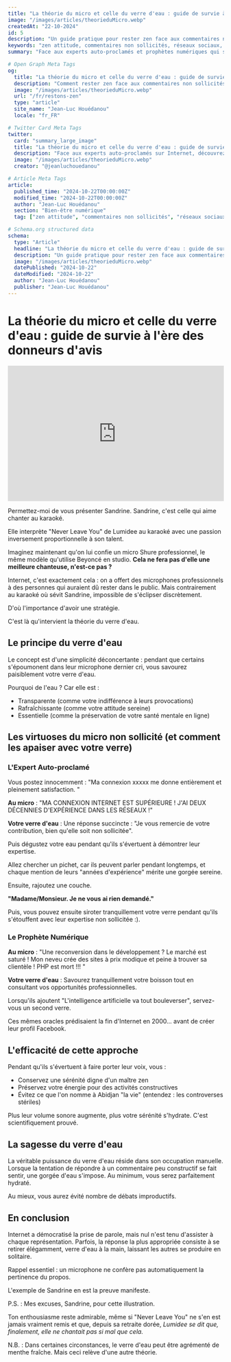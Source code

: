 ```yaml
---
title: "La théorie du micro et celle du verre d'eau : guide de survie à l'ère des donneurs d'avis"
image: "/images/articles/theorieduMicro.webp"
createdAt: "22-10-2024"
id: 5
description: "Un guide pratique pour rester zen face aux commentaires non sollicités sur Internet. Découvrez comment la théorie du verre d'eau peut vous aider à préserver votre sérénité en ligne."
keywords: "zen attitude, commentaires non sollicités, réseaux sociaux, santé mentale, gestion des conflits, communication en ligne"
summary: "Face aux experts auto-proclamés et prophètes numériques qui s'expriment sans retenue sur Internet, découvrez comment la théorie du verre d'eau peut vous aider à rester serein. Un guide pratique pour préserver votre santé mentale en ligne."

# Open Graph Meta Tags
og:
  title: "La théorie du micro et celle du verre d'eau : guide de survie à l'ère des donneurs d'avis"
  description: "Comment rester zen face aux commentaires non sollicités sur Internet ? Découvrez la théorie du verre d'eau, votre allié pour préserver votre sérénité en ligne."
  image: "/images/articles/theorieduMicro.webp"
  url: "/fr/restons-zen"
  type: "article"
  site_name: "Jean-Luc Houédanou"
  locale: "fr_FR"

# Twitter Card Meta Tags
twitter:
  card: "summary_large_image"
  title: "La théorie du micro et celle du verre d'eau : guide de survie à l'ère des donneurs d'avis"
  description: "Face aux experts auto-proclamés sur Internet, découvrez comment la théorie du verre d'eau peut vous aider à rester serein. Un guide pratique pour préserver votre santé mentale en ligne."
  image: "/images/articles/theorieduMicro.webp"
  creator: "@jeanluchouedanou"

# Article Meta Tags
article:
  published_time: "2024-10-22T00:00:00Z"
  modified_time: "2024-10-22T00:00:00Z"
  author: "Jean-Luc Houédanou"
  section: "Bien-être numérique"
  tag: ["zen attitude", "commentaires non sollicités", "réseaux sociaux", "santé mentale", "gestion des conflits", "communication en ligne"]

# Schema.org structured data
schema:
  type: "Article"
  headline: "La théorie du micro et celle du verre d'eau : guide de survie à l'ère des donneurs d'avis"
  description: "Un guide pratique pour rester zen face aux commentaires non sollicités sur Internet. Découvrez comment la théorie du verre d'eau peut vous aider à préserver votre sérénité en ligne."
  image: "/images/articles/theorieduMicro.webp"
  datePublished: "2024-10-22"
  dateModified: "2024-10-22"
  author: "Jean-Luc Houédanou"
  publisher: "Jean-Luc Houédanou"
---
```


# La théorie du micro et celle du verre d'eau : guide de survie à l'ère des donneurs d'avis
<iframe width="100%" height="315" src="https://www.youtube.com/embed/ru6yG_WxWVU" title="YouTube video player" frameborder="0" allow="accelerometer; autoplay; clipboard-write; encrypted-media; gyroscope; picture-in-picture; web-share" allowfullscreen></iframe>

Permettez-moi de vous présenter Sandrine.
Sandrine, c'est celle qui aime chanter au karaoké.

Elle interprète "Never Leave You" de Lumidee au karaoké avec une passion inversement proportionnelle à son talent.

Imaginez maintenant qu'on lui confie un micro Shure professionnel, le même modèle qu'utilise Beyoncé en studio.
**Cela ne fera pas d'elle une meilleure chanteuse, n'est-ce pas ?**

Internet, c'est exactement cela : on a offert des microphones professionnels à des personnes qui auraient dû rester dans le public. Mais contrairement au karaoké où sévit Sandrine, impossible de s'éclipser discrètement.

D'où l'importance d'avoir une stratégie.

C'est là qu'intervient la théorie du verre d'eau.

## Le principe du verre d'eau

Le concept est d'une simplicité déconcertante : pendant que certains s'époumonent dans leur microphone dernier cri, vous savourez paisiblement votre verre d'eau.

Pourquoi de l'eau ? Car elle est :

- Transparente (comme votre indifférence à leurs provocations)
- Rafraîchissante (comme votre attitude sereine)
- Essentielle (comme la préservation de votre santé mentale en ligne)

## Les virtuoses du micro non sollicité (et comment les apaiser avec votre verre)

### L'Expert Auto-proclamé

Vous postez innocemment : "Ma connexion xxxxx me donne entièrement et pleinement satisfaction. "

**Au micro** : "MA CONNEXION INTERNET EST SUPÉRIEURE ! J'AI DEUX DÉCENNIES D'EXPÉRIENCE DANS LES RÉSEAUX !"

**Votre verre d'eau** : Une réponse succincte : "Je vous remercie de votre contribution, bien qu'elle soit non sollicitée".

Puis dégustez votre eau pendant qu'ils s'évertuent à démontrer leur expertise.

Allez chercher un pichet, car ils peuvent parler pendant longtemps, et chaque mention de leurs "années d'expérience" mérite une gorgée sereine.

Ensuite, rajoutez une couche.

**"Madame/Monsieur. Je ne vous ai rien demandé."**

Puis, vous pouvez ensuite siroter tranquillement votre verre pendant qu'ils s'étouffent avec leur expertise non sollicitée :).

### Le Prophète Numérique

**Au micro** : "Une reconversion dans le développement ? Le marché est saturé ! Mon neveu crée des sites à prix modique et peine à trouver sa clientèle ! PHP est mort !!! "

**Votre verre d'eau** : Savourez tranquillement votre boisson tout en consultant vos opportunités professionnelles.

Lorsqu'ils ajoutent "L'intelligence artificielle va tout bouleverser", servez-vous un second verre.

Ces mêmes oracles prédisaient la fin d'Internet en 2000... avant de créer leur profil Facebook.

## L'efficacité de cette approche

Pendant qu'ils s'évertuent à faire porter leur voix, vous :

- Conservez une sérénité digne d'un maître zen
- Préservez votre énergie pour des activités constructives
- Évitez ce que l'on nomme à Abidjan "la vie" (entendez : les controverses stériles)

Plus leur volume sonore augmente, plus votre sérénité s'hydrate. C'est scientifiquement prouvé.

## La sagesse du verre d'eau

La véritable puissance du verre d'eau réside dans son occupation manuelle. Lorsque la tentation de répondre à un commentaire peu constructif se fait sentir, une gorgée d'eau s'impose. Au minimum, vous serez parfaitement hydraté.

Au mieux, vous aurez évité nombre de débats improductifs.

## En conclusion

Internet a démocratisé la prise de parole, mais nul n'est tenu d'assister à chaque représentation. Parfois, la réponse la plus appropriée consiste à se retirer élégamment, verre d'eau à la main, laissant les autres se produire en solitaire.

Rappel essentiel : un microphone ne confère pas automatiquement la pertinence du propos.

L'exemple de Sandrine en est la preuve manifeste.

P.S. : Mes excuses, Sandrine, pour cette illustration.

Ton enthousiasme reste admirable, même si "Never Leave You" ne s'en est jamais vraiment remis et que, depuis sa retraite dorée, _Lumidee se dit que, finalement, elle ne chantait pas si mal que cela._

N.B. : Dans certaines circonstances, le verre d'eau peut être agrémenté de menthe fraîche. Mais ceci relève d'une autre théorie.
